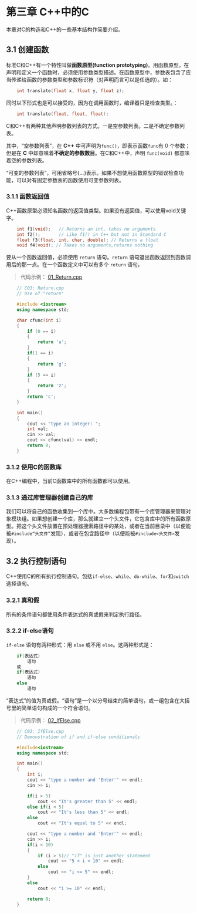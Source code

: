 # 第三章 C++中的C

本章对C的构造和C++的一些基本结构作简要介绍。

## 3.1 创建函数

标准C和C++有一个特性叫做**函数原型(function prototyping)**。用函数原型，在声明和定义一个函数时，必须使用参数类型描述。在函数原型中，参数表包含了应当传递给函数的参数类型和参数标识符（对声明而言可以是任选的）。如：

```C++
    int translate(float x, float y, float z);
```

同时以下形式也是可以接受的，因为在调用函数时，编译器只是检查类型。：

```C++
    int translate(float, float, float);
```

C和C++有两种其他声明参数列表的方式。一是空参数列表。二是不确定参数列表。

其中，“空参数列表”，在 **C++** 中可声明为`func()`，即表示函数`func`有 0 个参数；但是在 **C** 中却意味着**不确定的参数数目**。在C和C++中，声明 `func(void)` 都意味着空的参数列表。

“可变的参数列表”，可用省略号{...}表示。如果不想使用函数原型的错误检查功能，可以对有固定参数表的函数使用可变参数列表。

### 3.1.1 函数返回值

C++函数原型必须知名函数的返回值类型。如果没有返回值，可以使用void关键字。

```C++
    int f1(void);   // Returns an int, takes no arguments
    int f2();       // Like f1() in C++ but not in Standard C
    float f3(float, int, char, double); // Returns a float
    void f4(void); // Takes no arguments,returns nothing
```

要从一个函数返回值，必须使用 `return` 语句。`return` 语句退出函数返回到函数调用后的那一点。在一个函数定义中可以有多个 `return` 语句。

> 代码示例：
[01_Return.cpp]()

```C++
    // C03: Return.cpp
    // Use of "return"

    #include <iostream>
    using namespace std;

    char cfunc(int i)
    {
        if (0 == i)
        {
            return 'a';
        }
        if(1 == i)
        {
            return 'g';
        }
        if (5 == i)
        {
            return 'z';
        }
        return 'c';
    }

    int main()
    {
        cout << "type an integer: ";
        int val;
        cin >> val;
        cout << cfunc(val) << endl;
        return 0;
    }
```

### 3.1.2 使用C的函数库

在C++编程中，当前C函数库中的所有函数都可以使用。

### 3.1.3 通过库管理器创建自己的库

我们可以将自己的函数收集到一个库中。大多数编程包带有一个库管理器来管理对象模块组。如果想创建一个库，那么就建立一个头文件，它包含库中的所有函数原型。把这个头文件放置在预处理器搜索路径中的某处，或者在当前目录中（以便能被`#include“头文件”`发现），或者在包含路径中（以便能被`#include<头文件>`发现）。

## 3.2 执行控制语句

C++使用C的所有执行控制语句。包括`if-else`、`while`、`do-while`、`for`和`switch`选择语句。

### 3.2.1 真和假

所有的条件语句都使用条件表达式的真或假来判定执行路径。

### 3.2.2 if-else语句

`if-else` 语句有两种形式：用 `else` 或不用 `else`。这两种形式是：

```C++
    if(表达式)
        语句
    或
    if(表达式)
        语句
    else
        语句
```

“表达式”的值为真或假。“语句”是一个以分号结束的简单语句，或一组包含在大括号里的简单语句构成的一个符合语句。

> 代码示例：
[02_IfElse.cpp]()

```C++
    // C03: IfElse.cpp
    // Demonstration of if and if-else conditionals

    #include<iostream>
    using namespace std;

    int main()
    {
        int i;
        cout << "type a number and 'Enter'" << endl;
        cin >> i;

        if(i > 5)
            cout << "It's greater than 5" << endl;
        else if(i < 5)
            cout << "It's less than 5" << endl;
        else
            cout << "It's equal to 5" << endl;

        cout << "type a number and 'Enter'" << endl;
        cin >> i;
        if(i < 10)
        {
            if (i > 5)// "if" is just another statement
                cout << "5 < i < 10" << endl;
            else
                cout << "i <= 5" << endl;
        }
        else
            cout << "i >= 10" << endl;

        return 0;
    }
```

